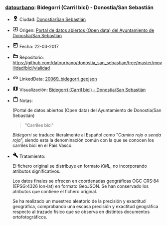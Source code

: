 ### [datourbano](https://github.com/datourbano): Bidegorri (Carril bici) - Donostia/San Sebastián

* ![](https://raw.githubusercontent.com/datourbano/simbologia/master/_/ubicacion_18.png) Ciudad: [Donostia/San Sebastián](https://datourbano.github.io/donostia_san_sebastian)
* ![](https://raw.githubusercontent.com/datourbano/simbologia/master/_/origen_18.png) Origen: [Portal de datos abiertos (Open data) del Ayuntamiento de Donostia/San Sebastián](https://www.donostia.eus/info/udalinfo/servicios_opendata.nsf/vowebContenidosId/NT000008FE?OpenDocument&idioma=cas&id=D429174410546&doc=D)
* ![](https://raw.githubusercontent.com/datourbano/simbologia/master/_/calendario_18.png) Fecha: 22-03-2017
* ![](https://raw.githubusercontent.com/datourbano/simbologia/master/_/carpeta_18.png) Repositorio: https://github.com/datourbano/donostia_san_sebastian/tree/master/movilidad/bici/vialidad
* ![](https://raw.githubusercontent.com/datourbano/simbologia/master/_/enlace_18.png) LinkedData: [20069_bidegorri.geojson](https://raw.githubusercontent.com/datourbano/donostia_san_sebastian/master/movilidad/bici/vialidad/20069_bidegorri.geojson)
* ![](https://raw.githubusercontent.com/datourbano/simbologia/master/_/mapa_18.png) Visualización: [Bidegorri (Carril bici) - Donostia/San Sebastián](https://datourbano.github.io/donostia_san_sebastian/movilidad/bici/vialidad/20069_bidegorri)
* ![](https://raw.githubusercontent.com/datourbano/simbologia/master/_/notas_18.png) Notas:
   
  (Portal de datos abiertos (Open data) del Ayuntamiento de Donostia/San Sebastián)
  > "Carriles bici"
   
  *Bidegorri* se traduce literalmente al Español como "*Camino rojo o senda roja*", siendo esta la denominación común con la que se conocen los carriles bici en el País Vasco.
* ![](https://raw.githubusercontent.com/datourbano/simbologia/master/_/herramienta_18.png) Tratamiento:

  El fichero original se distribuye en formato *KML*, no incorporando atributos significativos.

  Los datos finales se ofrecen en coordenadas geográficas OGC CRS:84 (EPSG:4326 lon-lat) en formato GeoJSON. Se han conservado los atributos que contiene el fichero original.

  Se ha realizado un muestreo aleatorio de la precisión y exactitud geográfica, comprobando una escasa precisión y exactitud geográfica respecto al trazado físico que se observa en distintos documentos ortofotográficos.